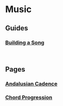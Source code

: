 # Music

## Guides
### [Building a Song](building_a_song.md)

&nbsp;

## Pages
### [Andalusian Cadence](andalusian_cadence.md)
### [Chord Progression](chord_progression.md)